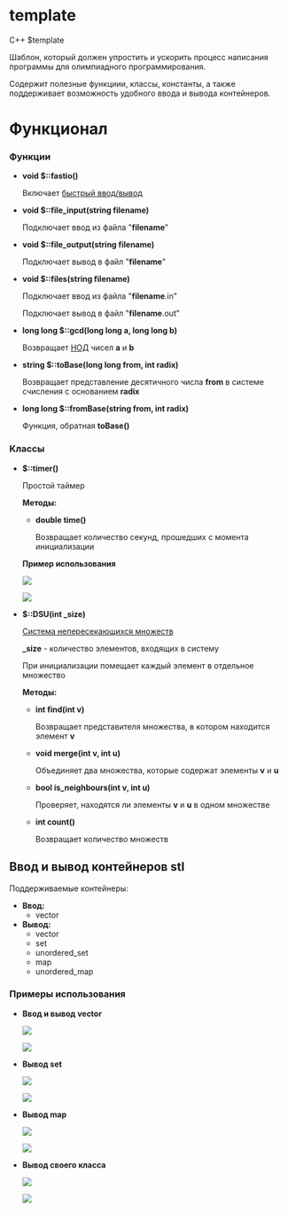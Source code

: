 # template
C++ $template

Шаблон, который должен упростить и ускорить процесс написания программы для олимпиадного программирования.

Содержит полезные функциии, классы, константы, а также поддерживает возможность удобного ввода и вывода контейнеров. 

# Функционал

### Функции

* **void $::fastio()**

  Включает [быстрый ввод/вывод](https://codeforces.com/blog/entry/5217?locale=ru)
  
* **void $::file_input(string filename)**
  
  Подключает ввод из файла "**filename**"
  
* **void $::file_output(string filename)**
  
  Подключает вывод в файл "**filename**"

* **void $::files(string filename)**

  Подключает ввод из файла "**filename**.in"
  
  Подключает вывод в файл "**filename**.out"

* **long long $::gcd(long long a, long long b)**

  Возвращает [НОД](https://e-maxx.ru/algo/euclid_algorithm) чисел **a** и **b**
  
* **string $::toBase(long long from, int radix)**
  
  Возвращает представление десятичного числа **from** в системе счисления с основанием **radix**
  
* **long long $::fromBase(string from, int radix)**

  Функция, обратная **toBase()**
  
### Классы

 * **$::timer()**
 
    Простой таймер
    
    **Методы:**
    
      * **double time()**
      
        Возвращает количество секунд, прошедших с момента инициализации
   
   **Пример использования**
   
   ![](img/code5.png)
   
   ![](img/res5.png)
        
 * **$::DSU(int _size)**
 
   [Система непересекающихся множеств](https://e-maxx.ru/algo/dsu)
   
   **_size** - количество элементов, входящих в систему
   
   При инициализации помещает каждый элемент в отдельное множество
   
   **Методы:**
   
    * **int find(int v)**
    
      Возвращает представителя множества, в котором находится элемент **v**
      
    * **void merge(int v, int u)**
    
      Объединяет два множества, которые содержат элементы **v** и **u**
      
    * **bool is_neighbours(int v, int u)**
    
      Проверяет, находятся ли элементы **v** и **u** в одном множестве
      
    * **int count()**
    
      Возвращает количество множеств
      
      
## Ввод и вывод контейнеров stl

Поддерживаемые контейнеры:
 * **Ввод:**
   * vector
 * **Вывод:**
   * vector
   * set
   * unordered_set
   * map
   * unordered_map
    
### Примеры использования

* **Ввод и вывод vector**

  ![](img/code1.png) 

  ![](img/res1.png) 


* **Вывод set**

  ![](img/code2.png) 

  ![](img/res2.png) 


* **Вывод map**

  ![](img/code3.png) 

  ![](img/res3.png) 


* **Вывод своего класса**

  ![](img/code4.png) 

  ![](img/res4.png) 
